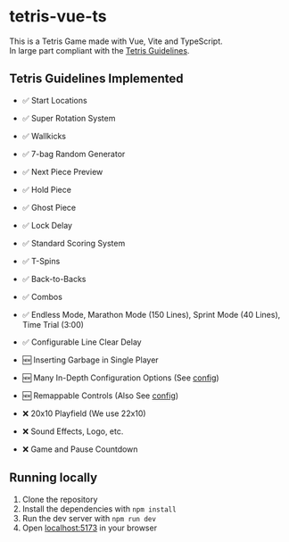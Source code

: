 # tetris-vue-ts

This is a Tetris Game made with Vue, Vite and TypeScript.  
In large part compliant with the [Tetris Guidelines](https://tetris.fandom.com/wiki/Tetris_Guideline).

## Tetris Guidelines Implemented

-   ✅ Start Locations
-   ✅ Super Rotation System
-   ✅ Wallkicks
-   ✅ 7-bag Random Generator
-   ✅ Next Piece Preview
-   ✅ Hold Piece
-   ✅ Ghost Piece
-   ✅ Lock Delay
-   ✅ Standard Scoring System
-   ✅ T-Spins
-   ✅ Back-to-Backs
-   ✅ Combos
-   ✅ Endless Mode, Marathon Mode (150 Lines), Sprint Mode (40 Lines), Time Trial (3:00)
-   ✅ Configurable Line Clear Delay

-   🆕 Inserting Garbage in Single Player
-   🆕 Many In-Depth Configuration Options (See [config](./src/helpers/config.ts))
-   🆕 Remappable Controls (Also See [config](./src/helpers/config.ts))

-   ❌ 20x10 Playfield (We use 22x10)
-   ❌ Sound Effects, Logo, etc.
-   ❌ Game and Pause Countdown

## Running locally

1. Clone the repository
2. Install the dependencies with `npm install`
3. Run the dev server with `npm run dev`
4. Open [localhost:5173](http://localhost:5173) in your browser
